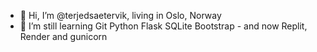 - 👋 Hi, I’m @terjedsaetervik, living in Oslo, Norway
- 🌱 I’m still learning Git Python Flask SQLite Bootstrap - and now Replit, Render and gunicorn

<!---
terjedsaetervik/terjedsaetervik is a ✨ special ✨ repository because its `README.md` (this file) appears on your GitHub profile.
You can click the Preview link to take a look at your changes.
--->
